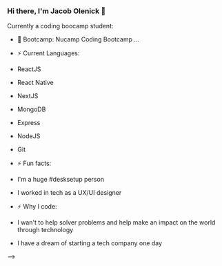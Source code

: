 ### Hi there, I'm Jacob Olenick 👋


Currently a coding boocamp student:

- 🔭 Bootcamp: Nucamp Coding Bootcamp ...


- ⚡ Current Languages:


- ReactJS
- React Native
- NextJS
- MongoDB
- Express
- NodeJS
- Git


- ⚡ Fun facts: 


- I'm a huge #desksetup person

- I worked in tech as a UX/UI designer




- ⚡ Why I code:


- I wan't to help solver problems and help make an impact on the world through technology


- I have a dream of starting a tech company one day

-->
